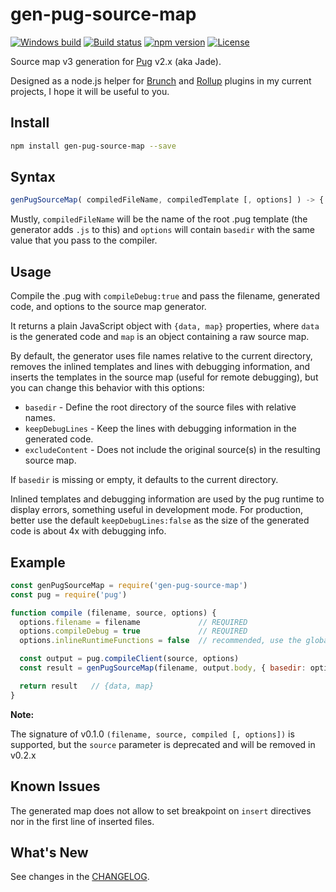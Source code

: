 # gen-pug-source-map

[![Windows build][w-build-image]][w-build-url]
[![Build status][build-image]][build-url]
[![npm version][npm-image]][npm-url]
[![License][license-image]][license-url]

Source map v3 generation for [Pug](https://pugjs.org) v2.x (aka Jade).

Designed as a node.js helper for [Brunch](http://brunch.io/) and [Rollup](http://rollupjs.org/) plugins in my current projects, I hope it will be useful to you.


## Install

```bash
npm install gen-pug-source-map --save
```

## Syntax

```js
genPugSourceMap( compiledFileName, compiledTemplate [, options] ) -> { data, map }
```

Mustly, `compiledFileName` will be the name of the root .pug template (the generator adds `.js` to this) and `options` will contain `basedir` with the same value that you pass to the compiler.


## Usage

Compile the .pug with `compileDebug:true` and pass the filename, generated code, and options to the source map generator.

It returns a plain JavaScript object with `{data, map}` properties, where `data` is the generated code and `map` is an object containing a raw source map.

By default, the generator uses file names relative to the current directory, removes the inlined templates and lines with debugging information, and inserts the templates in the source map (useful for remote debugging), but you can change this behavior with this options:

* `basedir` - Define the root directory of the source files with relative names.
* `keepDebugLines` - Keep the lines with debugging information in the generated code.
* `excludeContent` - Does not include the original source(s) in the resulting source map.

If `basedir` is missing or empty, it defaults to the current directory.

Inlined templates and debugging information are used by the pug runtime to display errors, something useful in development mode. For production, better use the default `keepDebugLines:false` as the size of the generated code is about 4x with debugging info.

## Example

```js
const genPugSourceMap = require('gen-pug-source-map')
const pug = require('pug')

function compile (filename, source, options) {
  options.filename = filename             // REQUIRED
  options.compileDebug = true             // REQUIRED
  options.inlineRuntimeFunctions = false  // recommended, use the global `pug` runtime

  const output = pug.compileClient(source, options)
  const result = genPugSourceMap(filename, output.body, { basedir: options.basedir })

  return result   // {data, map}
}
```

**Note:**

The signature of v0.1.0 `(filename, source, compiled [, options])` is supported, but the `source` parameter is deprecated and will be removed in v0.2.x


## Known Issues

The generated map does not allow to set breakpoint on `insert` directives nor in the first line of inserted files.


## What's New

See changes in the [CHANGELOG](https://github.com/aMarCruz/gen-pug-source-map/blob/master/CHANGELOG.md).

[npm-image]:      https://img.shields.io/npm/v/gen-pug-source-map.svg
[npm-url]:        https://www.npmjs.com/package/gen-pug-source-map
[license-image]:  https://img.shields.io/npm/l/express.svg
[license-url]:    https://github.com/aMarCruz/gen-pug-source-map/blob/master/LICENSE

[build-image]:    https://img.shields.io/travis/aMarCruz/gen-pug-source-map.svg
[build-url]:      https://travis-ci.org/aMarCruz/gen-pug-source-map
[w-build-image]:  https://ci.appveyor.com/api/projects/status/2x4765y5780hdti6/branch/master?svg=true
[w-build-url]:    https://ci.appveyor.com/project/aMarCruz/gen-pug-source-map/branch/master
